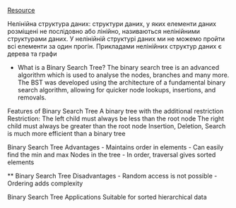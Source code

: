 [Resource](https://www.mygreatlearning.com/blog/data-structures-using-java/)

Нелінійна структура даних: 
структури даних, у яких елементи даних розміщені не послідовно або лінійно, 
називаються нелінійними структурами даних. 
У нелінійній структурі даних ми не можемо пройти всі елементи за один прогін.
Прикладами нелінійних структур даних є дерева та графи

 - What is a Binary Search Tree?
The binary search tree is an advanced algorithm which is used to analyse the nodes, 
branches and many more. The BST was developed using the architecture of a fundamental 
binary search algorithm, allowing for quicker node lookups, insertions, and removals.

Features of Binary Search Tree
    A binary tree with the additional restriction
    Restriction:
        The left child must always be less than the root node
        The right child must always be greater than the root node
    Insertion, Deletion, Search is much more efficient than a binary tree

Binary Search Tree Advantages
    - Maintains order in elements
    - Can easily find the min and max Nodes in the tree
    - In order, traversal gives sorted elements

 ** Binary Search Tree Disadvantages
    - Random access is not possible
    - Ordering adds complexity

Binary Search Tree Applications
    Suitable for sorted hierarchical data
